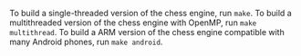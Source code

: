 To build a single-threaded version of the chess engine, run `make`.
To build a multithreaded version of the chess engine with OpenMP, run `make multithread`.
To build a ARM version of the chess engine compatible with many Android phones, run `make android`.
